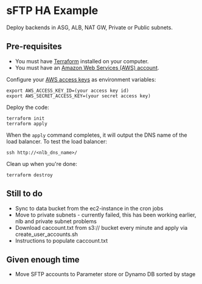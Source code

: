 # sFTP HA Example

Deploy backends in ASG, ALB, NAT GW, Private or Public subnets.


## Pre-requisites

* You must have [Terraform](https://www.terraform.io/) installed on your computer. 
* You must have an [Amazon Web Services (AWS) account](http://aws.amazon.com/).

Configure your [AWS access 
keys](http://docs.aws.amazon.com/general/latest/gr/aws-sec-cred-types.html#access-keys-and-secret-access-keys) as 
environment variables:

```
export AWS_ACCESS_KEY_ID=(your access key id)
export AWS_SECRET_ACCESS_KEY=(your secret access key)
```

Deploy the code:

```
terraform init
terraform apply
```

When the `apply` command completes, it will output the DNS name of the load balancer. To test the load balancer:

```
ssh http://<nlb_dns_name>/
```

Clean up when you're done:

```
terraform destroy
```


## Still to do

* Sync to data bucket from the ec2-instance in the cron jobs
* Move to private subnets - currently failed, this has been working earlier, nlb and private subnet problems
* Download caccount.txt from s3:// bucket every minute and apply via  create_user_accounts.sh
* Instructions to populate caccount.txt

## Given enough time

* Move SFTP accounts to Parameter store or  Dynamo DB sorted by stage

